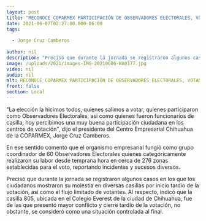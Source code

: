 ```yaml
---
layout: post
title: "RECONOCE COPARMEX PARTICIPACIÓN DE OBSERVADORES ELECTORALES, VOTANTES Y FUNCIONARIOS DE CASILLA"
date: 2021-06-07T02:27:00.000-06:00
tags:
  
  - Jorge Cruz Camberos
  
author: nil
description: "Precisó que durante la jornada se registraron algunos casos en los que los ciudadanos mostraron su molestia en diversas casillas por inicio tardío de la votación"
image: /uploads/2021/images-IMG-20210606-WA0177.jpg
video: nil
audio: nil
alt: RECONOCE COPARMEX PARTICIPACIÓN DE OBSERVADORES ELECTORALES, VOTANTES Y FUNCIONARIOS DE CASILLA
front: false
section: Local
---
```


"La elección la hicimos todos, quienes salimos a votar, quienes participaron como Observadores Electorales, así como quienes fueron funcionarios de casilla, hoy percibimos una muy buena participación ciudadana en los centros de votación", dijo el presidente del Centro Empresarial Chihuahua de la COPARMEX, Jorge Cruz Camberos.

En ese sentido comentó que el organismo empresarial fungió como grupo coordinador de 60 Observadores Electorales quienes categóricamente realizaron su labor desde temprana hora en cerca de 276 zonas establecidas para el voto, reportando incidentes y sucesos diversos.

Precisó que durante la jornada se registraron algunos casos en los que los ciudadanos mostraron su molestia en diversas casillas por inicio tardío de la votación, así como el flujo limitado de votantes. Al respecto, indicó que la casilla 805, ubicada en el Colegio Everest de la ciudad de Chihuahua, fue de las que presentó mayor conflicto y cierre tardío de la votación, no obstante, se consideró como una situación controlada al final.